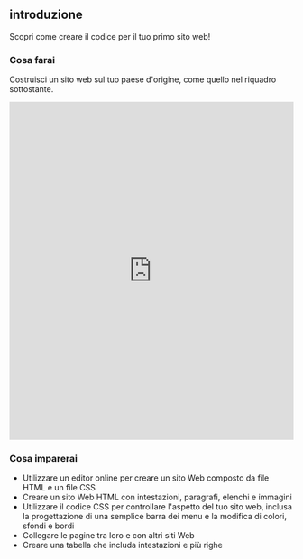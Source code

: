 ## introduzione

Scopri come creare il codice per il tuo primo sito web!

### Cosa farai

Costruisci un sito web sul tuo paese d'origine, come quello nel riquadro sottostante.

<div class="scratch-preview">
  <iframe src="https://trinket.io/embed/html/8d5e6e8aad" width="100%" height="600" frameborder="0" marginwidth="0" marginheight="0" allowfullscreen></iframe>
</div>

### Cosa imparerai

- Utilizzare un editor online per creare un sito Web composto da file HTML e un file CSS
- Creare un sito Web HTML con intestazioni, paragrafi, elenchi e immagini
- Utilizzare il codice CSS per controllare l'aspetto del tuo sito web, inclusa la progettazione di una semplice barra dei menu e la modifica di colori, sfondi e bordi
- Collegare le pagine tra loro e con altri siti Web
- Creare una tabella che includa intestazioni e più righe